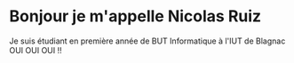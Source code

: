 # Bonjour je m'appelle Nicolas Ruiz

Je suis étudiant en première année de BUT Informatique à l'IUT de Blagnac OUI OUI OUI !!